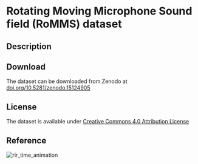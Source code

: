 # Rotating Moving Microphone Sound field (RoMMS) dataset
## Description


## Download
The dataset can be downloaded from Zenodo at [doi.org/10.5281/zenodo.15124905](https://doi.org/10.5281/zenodo.15124905)


## License
The dataset is available under [Creative Commons 4.0 Attribution License](LICENSE)

## Reference
![rir_time_animation](https://github.com/user-attachments/assets/f17b02c8-61a3-4590-9921-6b8193d13b69)

